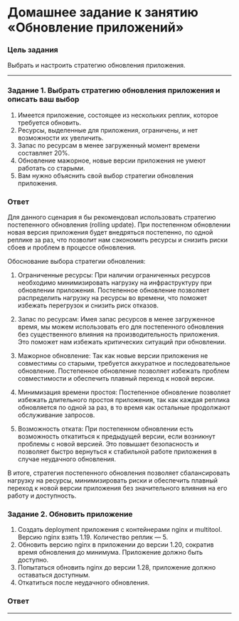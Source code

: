 # Домашнее задание к занятию «Обновление приложений»

### Цель задания

Выбрать и настроить стратегию обновления приложения.

-----

### Задание 1. Выбрать стратегию обновления приложения и описать ваш выбор

1. Имеется приложение, состоящее из нескольких реплик, которое требуется обновить.
2. Ресурсы, выделенные для приложения, ограничены, и нет возможности их увеличить.
3. Запас по ресурсам в менее загруженный момент времени составляет 20%.
4. Обновление мажорное, новые версии приложения не умеют работать со старыми.
5. Вам нужно объяснить свой выбор стратегии обновления приложения.

### Ответ

Для данного сценария я бы рекомендовал использовать стратегию постепенного обновления (rolling update). При постепенном обновлении новая версия приложения будет внедряться постепенно, по одной реплике за раз, что позволит нам сэкономить ресурсы и снизить риски сбоев и проблем в процессе обновления.

Обоснование выбора стратегии обновления:

1. Ограниченные ресурсы: При наличии ограниченных ресурсов необходимо минимизировать нагрузку на инфраструктуру при обновлении приложения. Постепенное обновление позволяет распределить нагрузку на ресурсы во времени, что поможет избежать перегрузок и снизить риск отказов.

2. Запас по ресурсам: Имея запас ресурсов в менее загруженное время, мы можем использовать его для постепенного обновления без существенного влияния на производительность приложения. Это поможет нам избежать критических ситуаций при обновлении.

3. Мажорное обновление: Так как новые версии приложения не совместимы со старыми, требуется аккуратное и последовательное обновление. Постепенное обновление позволяет избежать проблем совместимости и обеспечить плавный переход к новой версии.

4. Минимизация времени простоя: Постепенное обновление позволяет избежать длительного простоя приложения, так как каждая реплика обновляется по одной за раз, в то время как остальные продолжают обслуживание запросов.

5. Возможность отката: При постепенном обновлении есть возможность откатиться к предыдущей версии, если возникнут проблемы с новой версией. Это повышает безопасность и позволяет быстро вернуться к стабильной работе приложения в случае неудачного обновления.

В итоге, стратегия постепенного обновления позволяет сбалансировать нагрузку на ресурсы, минимизировать риски и обеспечить плавный переход к новой версии приложения без значительного влияния на его работу и доступность.

### Задание 2. Обновить приложение

1. Создать deployment приложения с контейнерами nginx и multitool. Версию nginx взять 1.19. Количество реплик — 5.
2. Обновить версию nginx в приложении до версии 1.20, сократив время обновления до минимума. Приложение должно быть доступно.
3. Попытаться обновить nginx до версии 1.28, приложение должно оставаться доступным.
4. Откатиться после неудачного обновления.

### Ответ


-----